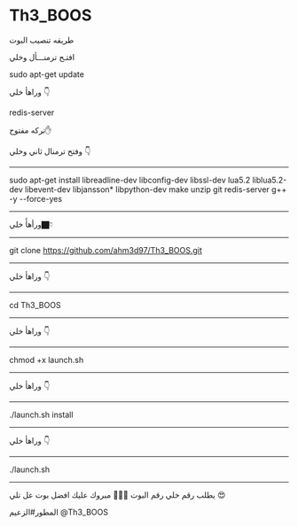 # Th3_BOOS 

طريقه تنصيب البوت

افتـح ترمنـــأل وخلي 

sudo apt-get update 

وراهأ خلي 👇

redis-server

تركه مفتوح✋

وفتح ترمنال ثاني وخلي 👇
************************************************************
sudo apt-get install libreadline-dev libconfig-dev libssl-dev lua5.2 liblua5.2-dev libevent-dev libjansson* libpython-dev make unzip git redis-server g++ -y --force-yes
************************************************************
ورأهأَ خلي👇🏿
**************
git clone https://github.com/ahm3d97/Th3_BOOS.git
*****************************************************
وراهأ خلي 👇
**************************
cd Th3_BOOS
**************************
وراهأ خلي 👇
**************************
chmod +x launch.sh
**************************
وراهأ خلي 👇
**************************
./launch.sh install
**************************
وراهأ خلي 👇
**************************
./launch.sh 
**************************
يطلب رقم خلي رقم البوت ✋🏿😘
مبروك عليك افضل بوت عل تلي 😍

المطور#الزعيم
@Th3_BOOS
